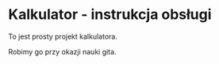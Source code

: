 # Kalkulator - instrukcja obsługi
To jest prosty projekt kalkulatora. 

Robimy go przy okazji nauki gita.